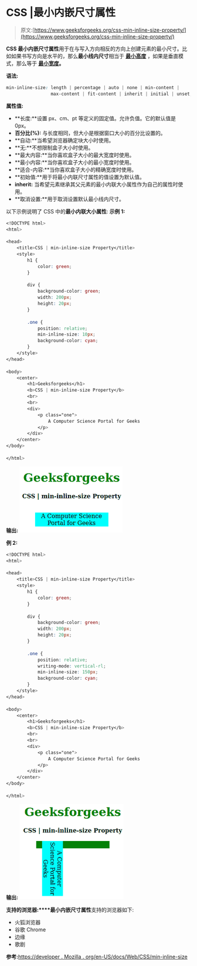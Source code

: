 # CSS |最小内嵌尺寸属性

> 原文:[https://www.geeksforgeeks.org/css-min-inline-size-property/](https://www.geeksforgeeks.org/css-min-inline-size-property/)

**CSS 最小内嵌尺寸属性**用于在与写入方向相反的方向上创建元素的最小尺寸。比如如果书写方向是水平的，那么**最小线内尺寸**相当于 **[最小高度](https://www.geeksforgeeks.org/css-min-height-property/)** ，如果是垂直模式，那么等于 **[最小宽度](https://www.geeksforgeeks.org/css-min-width-property/)。**

**语法:**

```css
min-inline-size: length | percentage | auto | none | min-content |
                 max-content | fit-content | inherit | initial | unset;
```

**属性值:**

*   **长度:**设置 px、cm、pt 等定义的固定值。允许负值。它的默认值是 0px。
*   **百分比(%):** 与长度相同，但大小是根据窗口大小的百分比设置的。
*   **自动:**当希望浏览器确定块大小时使用。
*   **无:**不想限制盒子大小时使用。
*   **最大内容:**当你喜欢盒子大小的最大宽度时使用。
*   **最小内容:**当你喜欢盒子大小的最小宽度时使用。
*   **适合-内容:**当你喜欢盒子大小的精确宽度时使用。
*   **初始值:**用于将最小内联尺寸属性的值设置为默认值。
*   **inherit:** 当希望元素继承其父元素的最小内联大小属性作为自己的属性时使用。
*   **取消设置:**用于取消设置默认最小线内尺寸。

以下示例说明了 CSS 中的**最小内联大小属性**:
**示例 1:**

```css
<!DOCTYPE html> 
<html> 

<head> 
    <title>CSS | min-inline-size Property</title> 
    <style> 
        h1 { 
            color: green; 
        } 

        div { 
            background-color: green; 
            width: 200px; 
            height: 20px; 
        } 

        .one { 
            position: relative; 
            min-inline-size: 10px; 
            background-color: cyan; 
        } 
    </style> 
</head> 

<body> 
    <center> 
        <h1>Geeksforgeeks</h1> 
        <b>CSS | min-inline-size Property</b> 
        <br> 
        <br> 
        <div> 
            <p class="one"> 
                A Computer Science Portal for Geeks 
            </p> 
        </div> 
    </center> 
</body> 

</html>                     
```

**输出:**
![](img/200cdeef05ba280d7dcd96c358e44931.png)

**例 2:**

```css
<!DOCTYPE html> 
<html> 

<head> 
    <title>CSS | min-inline-size Property</title> 
    <style> 
        h1 { 
            color: green; 
        } 

        div { 
            background-color: green; 
            width: 200px; 
            height: 20px; 
        } 

        .one { 
            position: relative; 
            writing-mode: vertical-rl;
            min-inline-size: 150px; 
            background-color: cyan; 
        } 
    </style> 
</head> 

<body> 
    <center> 
        <h1>Geeksforgeeks</h1> 
        <b>CSS | min-inline-size Property</b> 
        <br> 
        <br> 
        <div> 
            <p class="one"> 
                A Computer Science Portal for Geeks 
            </p> 
        </div> 
    </center> 
</body> 

</html>                                 
```

**输出:**
![](img/fcfb223cf9f0ebb8cc513ac3bdcca692.png)

**支持的浏览器:****最小内嵌尺寸属性**支持的浏览器如下:

*   火狐浏览器
*   谷歌 Chrome
*   边缘
*   歌剧

**参考:**[https://developer . Mozilla . org/en-US/docs/Web/CSS/min-inline-size](https://developer.mozilla.org/en-US/docs/Web/CSS/min-inline-size)